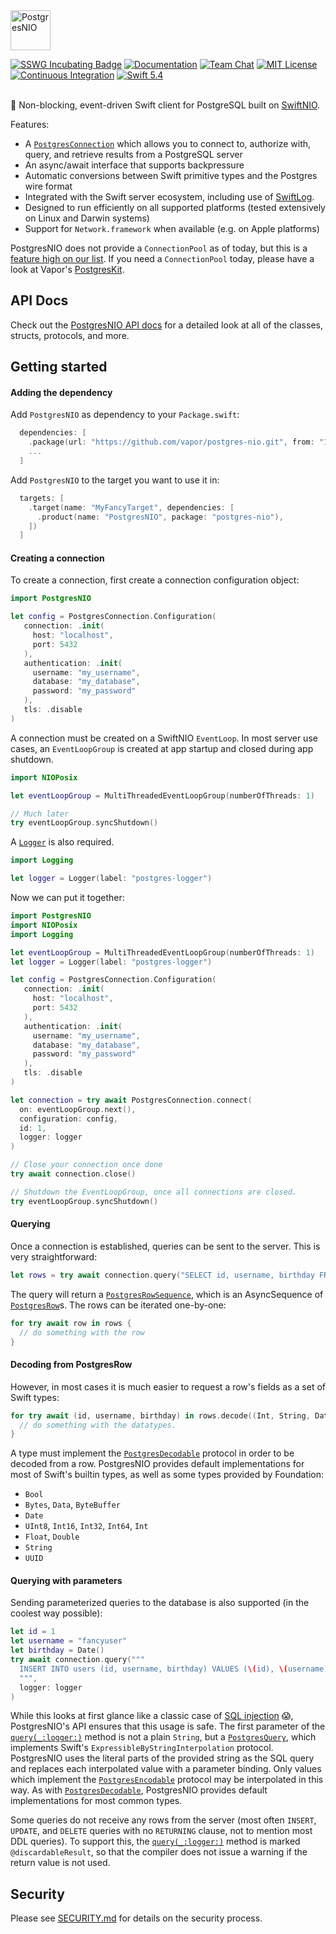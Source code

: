 <img src="https://user-images.githubusercontent.com/1342803/59061804-5548e280-8872-11e9-819f-14f19f16fcb6.png" height="64" alt="PostgresNIO">

[![SSWG Incubating Badge](https://img.shields.io/badge/sswg-incubating-green.svg)][SSWG Incubation]
[![Documentation](http://img.shields.io/badge/read_the-docs-2196f3.svg)][Documentation]
[![Team Chat](https://img.shields.io/discord/431917998102675485.svg)][Team Chat]
[![MIT License](http://img.shields.io/badge/license-MIT-brightgreen.svg)][MIT License]
[![Continuous Integration](https://github.com/vapor/postgres-nio/actions/workflows/test.yml/badge.svg)][Continuous Integration]
[![Swift 5.4](http://img.shields.io/badge/swift-5.4-brightgreen.svg)][Swift 5.4]
<br>
<br>

🐘 Non-blocking, event-driven Swift client for PostgreSQL built on [SwiftNIO].

Features:

- A [`PostgresConnection`] which allows you to connect to, authorize with, query, and retrieve results from a PostgreSQL server
- An async/await interface that supports backpressure 
- Automatic conversions between Swift primitive types and the Postgres wire format
- Integrated with the Swift server ecosystem, including use of [SwiftLog].
- Designed to run efficiently on all supported platforms (tested extensively on Linux and Darwin systems)
- Support for `Network.framework` when available (e.g. on Apple platforms)

PostgresNIO does not provide a `ConnectionPool` as of today, but this is a [feature high on our list](https://github.com/vapor/postgres-nio/issues/256). If you need a `ConnectionPool` today, please have a look at Vapor's [PostgresKit]. 

## API Docs

Check out the [PostgresNIO API docs](https://api.vapor.codes/postgres-nio/main/PostgresNIO/) for a 
detailed look at all of the classes, structs, protocols, and more.

## Getting started

#### Adding the dependency

Add `PostgresNIO` as dependency to your `Package.swift`:

```swift
  dependencies: [
    .package(url: "https://github.com/vapor/postgres-nio.git", from: "1.8.0"),
    ...
  ]
```

Add `PostgresNIO` to the target you want to use it in:
```swift
  targets: [
    .target(name: "MyFancyTarget", dependencies: [
      .product(name: "PostgresNIO", package: "postgres-nio"),
    ])
  ]
```

#### Creating a connection

To create a connection, first create a connection configuration object:

```swift
import PostgresNIO

let config = PostgresConnection.Configuration(
   connection: .init(
     host: "localhost",
     port: 5432
   ),
   authentication: .init(
     username: "my_username",
     database: "my_database",
     password: "my_password"
   ),
   tls: .disable
)
```

A connection must be created on a SwiftNIO `EventLoop`. In most server use cases, an 
`EventLoopGroup` is created at app startup and closed during app shutdown.

```swift
import NIOPosix

let eventLoopGroup = MultiThreadedEventLoopGroup(numberOfThreads: 1)

// Much later
try eventLoopGroup.syncShutdown()
```

A [`Logger`] is also required.

```swift
import Logging

let logger = Logger(label: "postgres-logger")
```

Now we can put it together:

```swift
import PostgresNIO
import NIOPosix
import Logging

let eventLoopGroup = MultiThreadedEventLoopGroup(numberOfThreads: 1)
let logger = Logger(label: "postgres-logger")

let config = PostgresConnection.Configuration(
   connection: .init(
     host: "localhost",
     port: 5432
   ),
   authentication: .init(
     username: "my_username",
     database: "my_database",
     password: "my_password"
   ),
   tls: .disable
)

let connection = try await PostgresConnection.connect(
  on: eventLoopGroup.next(),
  configuration: config,
  id: 1,
  logger: logger
)

// Close your connection once done
try await connection.close()

// Shutdown the EventLoopGroup, once all connections are closed.
try eventLoopGroup.syncShutdown()
```

#### Querying

Once a connection is established, queries can be sent to the server. This is very straightforward:

```swift
let rows = try await connection.query("SELECT id, username, birthday FROM users", logger: logger)
```

The query will return a [`PostgresRowSequence`], which is an AsyncSequence of [`PostgresRow`]s. The rows can be iterated one-by-one: 

```swift
for try await row in rows {
  // do something with the row
}
```

#### Decoding from PostgresRow

However, in most cases it is much easier to request a row's fields as a set of Swift types:

```swift
for try await (id, username, birthday) in rows.decode((Int, String, Date).self, context: .default) {
  // do something with the datatypes.
}
```

A type must implement the [`PostgresDecodable`] protocol in order to be decoded from a row. PostgresNIO provides default implementations for most of Swift's builtin types, as well as some types provided by Foundation:

- `Bool`
- `Bytes`, `Data`, `ByteBuffer`
- `Date`
- `UInt8`, `Int16`, `Int32`, `Int64`, `Int`
- `Float`, `Double`
- `String`
- `UUID`

#### Querying with parameters

Sending parameterized queries to the database is also supported (in the coolest way possible):

```swift
let id = 1
let username = "fancyuser"
let birthday = Date()
try await connection.query("""
  INSERT INTO users (id, username, birthday) VALUES (\(id), \(username), \(birthday))
  """, 
  logger: logger
)
```

While this looks at first glance like a classic case of [SQL injection](https://en.wikipedia.org/wiki/SQL_injection) 😱, PostgresNIO's API ensures that this usage is safe. The first parameter of the [`query(_:logger:)`] method is not a plain `String`, but a [`PostgresQuery`], which implements Swift's `ExpressibleByStringInterpolation` protocol. PostgresNIO uses the literal parts of the provided string as the SQL query and replaces each interpolated value with a parameter binding. Only values which implement the [`PostgresEncodable`] protocol may be interpolated in this way. As with [`PostgresDecodable`], PostgresNIO provides default implementations for most common types.

Some queries do not receive any rows from the server (most often `INSERT`, `UPDATE`, and `DELETE` queries with no `RETURNING` clause, not to mention most DDL queries). To support this, the [`query(_:logger:)`] method is marked `@discardableResult`, so that the compiler does not issue a warning if the return value is not used. 

## Security

Please see [SECURITY.md] for details on the security process.

[SSWG Incubation]: https://github.com/swift-server/sswg/blob/main/process/incubation.md#graduated-level
[Documentation]: https://api.vapor.codes/postgres-nio/main/PostgresNIO/
[Team Chat]: https://discord.gg/vapor
[MIT License]: LICENSE
[Continuous Integration]: https://github.com/vapor/postgres-nio/actions
[Swift 5.4]: https://swift.org
[Security.md]: https://github.com/vapor/.github/blob/main/SECURITY.md

[`PostgresConnection`]: https://api.vapor.codes/postgres-nio/main/PostgresNIO/PostgresConnection/
[`query(_:logger:)`]: https://api.vapor.codes/postgres-nio/main/PostgresNIO/PostgresConnection/#postgresconnection.query(_:logger:file:line:)
[`PostgresQuery`]: https://api.vapor.codes/postgres-nio/main/PostgresNIO/PostgresQuery/
[`PostgresRow`]: https://api.vapor.codes/postgres-nio/main/PostgresNIO/PostgresRow/
[`PostgresRowSequence`]: https://api.vapor.codes/postgres-nio/main/PostgresNIO/PostgresRowSequence/
[`PostgresDecodable`]: https://api.vapor.codes/postgres-nio/main/PostgresNIO/PostgresDecodable/
[`PostgresEncodable`]: https://api.vapor.codes/postgres-nio/main/PostgresNIO/PostgresEncodable/

[PostgresKit]: https://github.com/vapor/postgres-kit

[SwiftNIO]: https://github.com/apple/swift-nio
[SwiftLog]: https://github.com/apple/swift-log
[`Logger`]: https://apple.github.io/swift-log/docs/current/Logging/Structs/Logger.html
